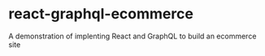 # react-graphql-ecommerce
A demonstration of implenting React and GraphQL to build an ecommerce site
